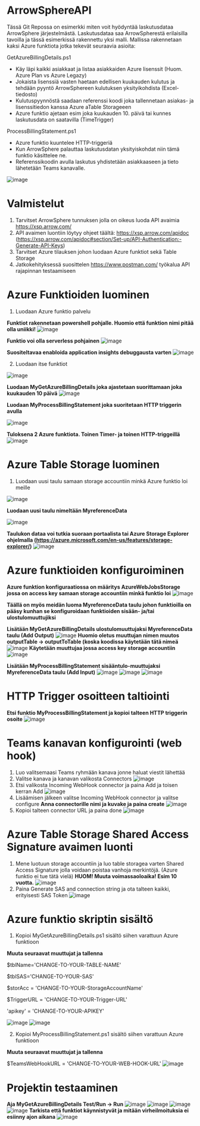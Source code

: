 # ArrowSphereAPI
Tässä Git Repossa on esimerkki miten voit hyödyntää laskutusdataa ArrowSphere järjestelmästä.
Laskutusdataa saa ArrowSpherestä erilaisilla tavoilla ja tässä esimerkissä rakennettu yksi malli.
Mallissa rakennetaan kaksi Azure funktiota jotka tekevät seuraavia asioita:

GetAzureBillingDetails.ps1
  - Käy läpi kaikki asiakkaat ja listaa asiakkaiden Azure lisenssit (Huom. Azure Plan vs Azure Legazy)
  - Jokaista lisenssiä vasten haetaan edellisen kuukauden kulutus ja tehdään pyyntö ArrowSphereen kulutuksen yksityikohdista (Excel-tiedosto)
  - Kulutuspyynnöstä saadaan referenssi koodi joka tallennetaan asiakas- ja lisenssitiedon kanssa Azure aTable Storageeen
  - Azure funktio ajetaan esim joka kuukauden 10. päivä tai kunnes laskutusdata on saatavilla (TimeTrigger)

ProcessBillingStatement.ps1
  - Azure funktio kuuntelee HTTP-triggeriä
  - Kun ArrowSphere palauttaa laskutusdatan yksityiskohdat niin tämä funktio käsittelee ne.
  - Referenssikoodin avulla laskutus yhdistetään asiakkaaseen ja tieto lähetetään Teams kanavalle.

![image](https://user-images.githubusercontent.com/69797126/126116597-cd893c60-fad8-4f1b-b46a-d9a661b8546a.png)

# Valmistelut
1. Tarvitset ArrowSphere tunnuksen jolla on oikeus luoda API avaimia https://xsp.arrow.com/
2. API avaimen luontiin löytyy ohjeet täältä: https://xsp.arrow.com/apidoc (https://xsp.arrow.com/apidoc#section/Set-up/API-Authentication:-Generate-API-Keys)
3. Tarvitset Azure tilauksen johon luodaan Azure funktiot sekä Table Storage
4. Jatkokehityksessä suosittelen https://www.postman.com/ työkalua API rajapinnan testaamiseen

# Azure Funktioiden luominen
1. Luodaan Azure funktio palvelu

**Funktiot rakennetaan powershell pohjalle. Huomio että funktion nimi pitää olla uniikki!**
![image](https://user-images.githubusercontent.com/69797126/126118522-422cd17b-de4f-4362-adab-7c5d8d88f3a4.png)

**Funktio voi olla serverless pohjainen**
![image](https://user-images.githubusercontent.com/69797126/126118651-6bd93753-d9c7-4f5c-8f1f-761abd27c3b4.png)

**Suositeltavaa enabloida application insights debuggausta varten**
![image](https://user-images.githubusercontent.com/69797126/126118721-d5473ea6-3c50-49f3-b519-995aaba50430.png)

2. Luodaan itse funktiot

![image](https://user-images.githubusercontent.com/69797126/126119330-f22d2b6a-79ee-438f-b414-34a25b50597f.png)

**Luodaan MyGetAzureBillingDetails joka ajastetaan suorittamaan joka kuukauden 10 päivä**
![image](https://user-images.githubusercontent.com/69797126/126119880-3a08bd82-76ff-4e46-8f22-1543f3167dcd.png)

**Luodaan MyProcessBillingStatement joka suoritetaan HTTP triggerin avulla**

![image](https://user-images.githubusercontent.com/69797126/126120311-1fe4cdfb-b81c-4261-9632-80fbc78bde8d.png)

**Tuloksena 2 Azure funktiota. Toinen Timer- ja toinen HTTP-triggeillä**
![image](https://user-images.githubusercontent.com/69797126/126120483-962b9131-ca5e-4cf7-a3d6-bb39ea5d831a.png)

# Azure Table Storage luominen
1. Luodaan uusi taulu samaan storage accountiin minkä Azure funktio loi meille

![image](https://user-images.githubusercontent.com/69797126/126121443-89211616-11e0-4fcc-9c14-a09770343934.png)

**Luodaan uusi taulu nimeltään MyreferenceData**

![image](https://user-images.githubusercontent.com/69797126/126121296-af90d51a-49d9-412d-89da-6015908f60f9.png)

**Taulukon dataa voi tutkia suoraan portaalista tai Azure Storage Explorer ohjelmalla (https://azure.microsoft.com/en-us/features/storage-explorer/)**
![image](https://user-images.githubusercontent.com/69797126/126121889-a483f054-52f2-466a-8845-c6f41fce72a1.png)

# Azure funktioiden konfiguroiminen

**Azure funktion konfiguraatiossa on määritys AzureWebJobsStorage jossa on access key samaan storage accountiin minkä funktio loi**
![image](https://user-images.githubusercontent.com/69797126/126126163-8747dd2d-f1b4-4e1b-bf18-b4eda4ca1c3c.png)

**Täällä on myös meidän luoma MyreferenceData taulu johon funktioilla on pääsy kunhan se konfiguroidaan funktioiden sisään- ja/tai ulostulomuuttujiksi**

**Lisätään MyGetAzureBillingDetails ulostulomuuttujaksi MyreferenceData taulu (Add Output)**
![image](https://user-images.githubusercontent.com/69797126/126126590-08e3bda6-6589-453d-8adb-5313db2a9eb0.png)
**Huomio oletus muuttujan nimen muutos outputTable -> outputToTable (koska koodissa käytetään tätä nimeä**
![image](https://user-images.githubusercontent.com/69797126/126127400-3592ab0d-bd20-4147-88bc-bd5d1067e5f3.png)
**Käytetään muuttujaa jossa access key storage accountiin**
![image](https://user-images.githubusercontent.com/69797126/126127450-1726b5e0-18fb-4853-b659-890d047d725d.png)

**Lisätään MyProcessBillingStatement sisääntulo-muuttujaksi MyreferenceData taulu (Add Input)**
![image](https://user-images.githubusercontent.com/69797126/126129287-629e7bc7-9742-42a0-91bc-6b2c7cd65fa0.png)
![image](https://user-images.githubusercontent.com/69797126/126128865-ba4280e0-1f25-43fb-83d7-9139e9411d62.png)
![image](https://user-images.githubusercontent.com/69797126/126128991-b11e98bd-c21f-47fb-8468-df5e77b114ae.png)

# HTTP Trigger osoitteen taltiointi
**Etsi funktio MyProcessBillingStatement ja kopioi talteen HTTP triggerin osoite**
![image](https://user-images.githubusercontent.com/69797126/126140101-ebd01b70-d7de-420b-83ab-57bd4f3c5f50.png)


# Teams kanavan konfigurointi (web hook)
1. Luo valitsemaasi Teams ryhmään kanava jonne haluat viestit lähettää
3. Valitse kanava ja kanavan valikosta Connectors
![image](https://user-images.githubusercontent.com/69797126/126136267-83d34aa4-ac98-43a1-a763-762cef210d3d.png)
3. Etsi valikosta Incoming WebHook connector ja paina Add ja toisen kerran Add
![image](https://user-images.githubusercontent.com/69797126/126136563-36a2044f-6a83-4346-9040-7e959f0a35b8.png)
4. Lisäämisen jälkeen valitse Incoming WebHook connector ja valitse configure
**Anna connectorille nimi ja kuvake ja paina create**
![image](https://user-images.githubusercontent.com/69797126/126137262-e9ea57cb-bb5b-4587-946a-1ebcdd86378f.png)
5. Kopioi talteen connector URL ja paina done
![image](https://user-images.githubusercontent.com/69797126/126137596-ae38c5a2-80ee-4863-803a-8ab0cc146ba4.png)

# Azure Table Storage Shared Access Signature avaimen luonti
1. Mene luotuun storage accountiin ja luo table storagea varten Shared Access Signature jolla voidaan poistaa vanhoja merkintöjä. (Azure funktio ei tue tätä vielä)
**HUOM! Muuta voimassaoloaika! Esim 10 vuotta.**
![image](https://user-images.githubusercontent.com/69797126/126139085-09102df8-2d77-44a6-9660-3c7cac62e2cb.png)
2. Paina Generate SAS and connection string ja ota talteen kaikki, erityisesti SAS Token
![image](https://user-images.githubusercontent.com/69797126/126139278-7560772c-9e67-4b35-923c-6ec607be3d1f.png)


# Azure funktio skriptin sisältö
1. Kopioi MyGetAzureBillingDetails.ps1 sisältö siihen varattuun Azure funktioon

**Muuta seuraavat muuttujat ja tallenna**

$tblName='CHANGE-TO-YOUR-TABLE-NAME'

$tblSAS='CHANGE-TO-YOUR-SAS'

$storAcc = 'CHANGE-TO-YOUR-StorageAccountName'

$TriggerURL = 'CHANGE-TO-YOUR-Trigger-URL'

'apikey' = 'CHANGE-TO-YOUR-APIKEY'

![image](https://user-images.githubusercontent.com/69797126/126142839-3f8439a3-c077-48a4-9e2c-e0291313d5e7.png)
![image](https://user-images.githubusercontent.com/69797126/126143623-e7ca88d9-ec94-4a0f-9c12-3992c6bbf3aa.png)

2. Kopioi MyProcessBillingStatement.ps1 sisältö siihen varattuun Azure funktioon

**Muuta seuraavat muuttujat ja tallenna**

$TeamsWebHookURL = 'CHANGE-TO-YOUR-WEB-HOOK-URL'
![image](https://user-images.githubusercontent.com/69797126/126144084-686f3fe1-4daf-4eec-a52a-603e3ec4ee9d.png)

# Projektin testaaminen
**Aja MyGetAzureBillingDetails Test/Run -> Run**
![image](https://user-images.githubusercontent.com/69797126/126144822-81801e6f-c369-499b-9c43-b77d0a5a53d6.png)
![image](https://user-images.githubusercontent.com/69797126/126144769-cac96f6b-7d20-4ef9-96b4-ab34effffba3.png)
![image](https://user-images.githubusercontent.com/69797126/126145045-a78b6be5-b1d1-474c-a80f-80eb6ca9bab1.png)
![image](https://user-images.githubusercontent.com/69797126/126145428-1fc79839-02a7-4235-a28c-9e65cc4097e4.png)
**Tarkista että funktiot käynnistyvät ja mitään virheilmoituksia ei esiinny ajon aikana**
![image](https://user-images.githubusercontent.com/69797126/126145693-48087fcf-818b-4724-8911-a0e51126edbf.png)


